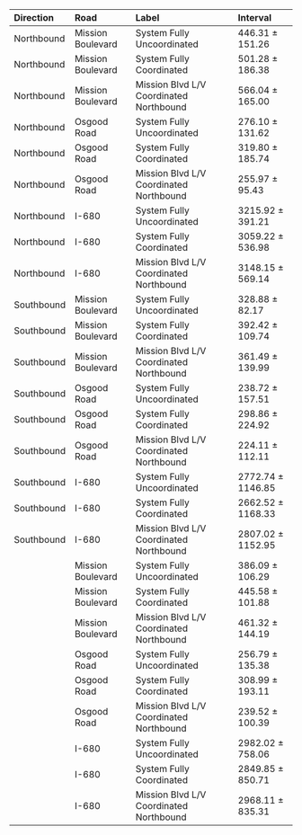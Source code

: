 | Direction   | Road              | Label                                   | Interval          |
|:------------|:------------------|:----------------------------------------|:------------------|
| Northbound  | Mission Boulevard | System Fully Uncoordinated              | 446.31 ± 151.26   |
| Northbound  | Mission Boulevard | System Fully Coordinated                | 501.28 ± 186.38   |
| Northbound  | Mission Boulevard | Mission Blvd L/V Coordinated Northbound | 566.04 ± 165.00   |
| Northbound  | Osgood Road       | System Fully Uncoordinated              | 276.10 ± 131.62   |
| Northbound  | Osgood Road       | System Fully Coordinated                | 319.80 ± 185.74   |
| Northbound  | Osgood Road       | Mission Blvd L/V Coordinated Northbound | 255.97 ± 95.43    |
| Northbound  | I-680             | System Fully Uncoordinated              | 3215.92 ± 391.21  |
| Northbound  | I-680             | System Fully Coordinated                | 3059.22 ± 536.98  |
| Northbound  | I-680             | Mission Blvd L/V Coordinated Northbound | 3148.15 ± 569.14  |
| Southbound  | Mission Boulevard | System Fully Uncoordinated              | 328.88 ± 82.17    |
| Southbound  | Mission Boulevard | System Fully Coordinated                | 392.42 ± 109.74   |
| Southbound  | Mission Boulevard | Mission Blvd L/V Coordinated Northbound | 361.49 ± 139.99   |
| Southbound  | Osgood Road       | System Fully Uncoordinated              | 238.72 ± 157.51   |
| Southbound  | Osgood Road       | System Fully Coordinated                | 298.86 ± 224.92   |
| Southbound  | Osgood Road       | Mission Blvd L/V Coordinated Northbound | 224.11 ± 112.11   |
| Southbound  | I-680             | System Fully Uncoordinated              | 2772.74 ± 1146.85 |
| Southbound  | I-680             | System Fully Coordinated                | 2662.52 ± 1168.33 |
| Southbound  | I-680             | Mission Blvd L/V Coordinated Northbound | 2807.02 ± 1152.95 |
|             | Mission Boulevard | System Fully Uncoordinated              | 386.09 ± 106.29   |
|             | Mission Boulevard | System Fully Coordinated                | 445.58 ± 101.88   |
|             | Mission Boulevard | Mission Blvd L/V Coordinated Northbound | 461.32 ± 144.19   |
|             | Osgood Road       | System Fully Uncoordinated              | 256.79 ± 135.38   |
|             | Osgood Road       | System Fully Coordinated                | 308.99 ± 193.11   |
|             | Osgood Road       | Mission Blvd L/V Coordinated Northbound | 239.52 ± 100.39   |
|             | I-680             | System Fully Uncoordinated              | 2982.02 ± 758.06  |
|             | I-680             | System Fully Coordinated                | 2849.85 ± 850.71  |
|             | I-680             | Mission Blvd L/V Coordinated Northbound | 2968.11 ± 835.31  |